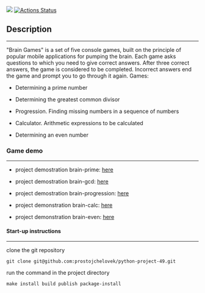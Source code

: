<a href="https://codeclimate.com/github/prostojchelovek/python-project-49/maintainability"><img src="https://api.codeclimate.com/v1/badges/13f1b63f439da59c5253/maintainability" /></a>
[![Actions Status](https://github.com/prostojchelovek/python-project-49/actions/workflows/hexlet-check.yml/badge.svg)](https://github.com/prostojchelovek/python-project-49/actions)

## Description ##

------
"Brain Games" is a set of five console games, built on the principle of popular mobile applications for pumping the brain. Each game asks questions to which you need to give correct answers. After three correct answers, the game is considered to be completed. Incorrect answers end the game and prompt you to go through it again. Games:

* Determining a prime number

* Determining the greatest common divisor

* Progression. Finding missing numbers in a sequence of numbers

* Calculator. Arithmetic expressions to be calculated

* Determining an even number

### Game demo

------
* project demostration brain-prime: [here](https://asciinema.org/a/KjqCmai9PI9UurKozDfMyQGhM)

* project demostration brain-gcd: [here](https://asciinema.org/a/vqarDcBz7ChdhzylEBNAcyyXS)

* project demostration brain-progression: [here](https://asciinema.org/a/lTyWVFX8RN0xDsdndVg2kgkeO)

* project demonstration brain-calc: [here](https://asciinema.org/a/YkTzLo95nPuunW6c5fgvEcR9j)

* project demonstration brain-even: [here](https://asciinema.org/a/rZiHS72ZGewT6UtL03NsQWmWz)

#### Start-up instructions

------

clone the git repository

    git clone git@github.com:prostojchelovek/python-project-49.git

run the command in the project directory

    make install build publish package-install
